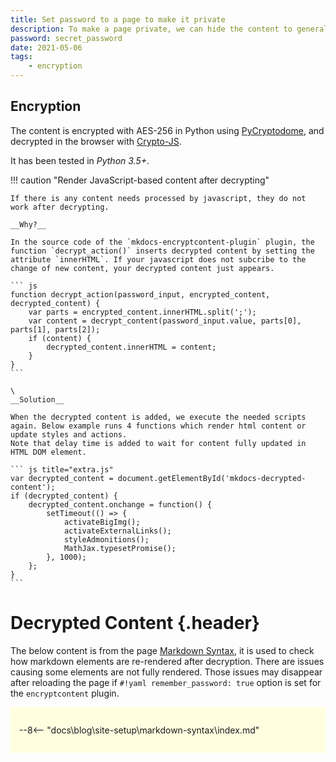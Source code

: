```yaml
---
title: Set password to a page to make it private
description: To make a page private, we can hide the content to general readers. The content is encrypted, and needs a password to show the original content. This feature is useful but still not totally secured. This post demonstrates how the feature works, its limitations and a soluton for that. Use <code>secret_password</code> to unlock this page.
password: secret_password
date: 2021-05-06
tags:
    - encryption
---
```




## Encryption

The content is encrypted with AES-256 in Python using [PyCryptodome](https://www.pycryptodome.org/en/latest/), and decrypted in the browser with [Crypto-JS](https://www.npmjs.com/package/crypto-js).

It has been tested in _Python 3.5+_.

!!! caution "Render JavaScript-based content after decrypting"

    If there is any content needs processed by javascript, they do not work after decrypting.

    __Why?__

    In the source code of the `mkdocs-encryptcontent-plugin` plugin, the function `decrypt_action()` inserts decrypted content by setting the attribute `innerHTML`. If your javascript does not subcribe to the change of new content, your decrypted content just appears.

    ``` js
    function decrypt_action(password_input, encrypted_content, decrypted_content) {
        var parts = encrypted_content.innerHTML.split(';');
        var content = decrypt_content(password_input.value, parts[0], parts[1], parts[2]);
        if (content) {
            decrypted_content.innerHTML = content;
        }
    }
    ```

    \
    __Solution__

    When the decrypted content is added, we execute the needed scripts again. Below example runs 4 functions which render html content or update styles and actions.
    Note that delay time is added to wait for content fully updated in HTML DOM element. 

    ``` js title="extra.js"
    var decrypted_content = document.getElementById('mkdocs-decrypted-content');
    if (decrypted_content) {
        decrypted_content.onchange = function() {
            setTimeout(() => {
                activateBigImg();
                activateExternalLinks();
                styleAdmonitions();
                MathJax.typesetPromise();
            }, 1000);
        };
    }
    ```




<style>
    h1.header {
        margin: 2em 0 1em 0;
    }
    .content {
        background-color: lightyellow;
        padding: 1em;
    }
    .content hr,
    .content hr + p,
    .content hr + p + hr {
        display: none;
    }
    .content hr + p + hr + *{
        margin-top: 0;
    }
</style>

# Decrypted Content {.header}

The below content is from the page [Markdown Syntax](../markdown-syntax/index.md), it is used to check how markdown elements are re-rendered after decryption.
There are issues causing some elements are not fully rendered. Those issues may disappear after reloading the page if `#!yaml remember_password: true` option is set for the `encryptcontent` plugin.
<div 
    markdown="1"
    class="content"
>

--8<-- "docs\blog\site-setup\markdown-syntax\index.md"

</div>
